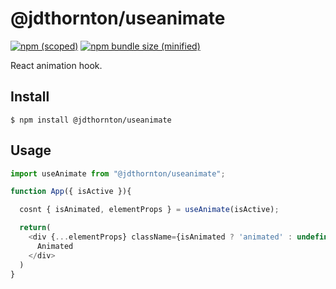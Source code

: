 # @jdthornton/useanimate

[![npm (scoped)](https://img.shields.io/npm/v/@jdthornton/useanimate.svg)](https://www.npmjs.com/package/@jdthornton/useanimate)
[![npm bundle size (minified)](https://img.shields.io/bundlephobia/min/@jdthornton/useanimate.svg)](https://www.npmjs.com/package/@jdthornton/useanimate)

React animation hook.

## Install

```
$ npm install @jdthornton/useanimate
```

## Usage

```js
import useAnimate from "@jdthornton/useanimate";

function App({ isActive }){

  cosnt { isAnimated, elementProps } = useAnimate(isActive);

  return(
    <div {...elementProps} className={isAnimated ? 'animated' : undefined}>
      Animated
    </div>
  )
}
```

